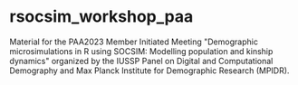 # rsocsim_workshop_paa
Material for the PAA2023 Member Initiated Meeting "Demographic microsimulations in R using SOCSIM: Modelling population and kinship dynamics" organized by the IUSSP Panel on Digital and Computational Demography and Max Planck Institute for Demographic Research (MPIDR).
